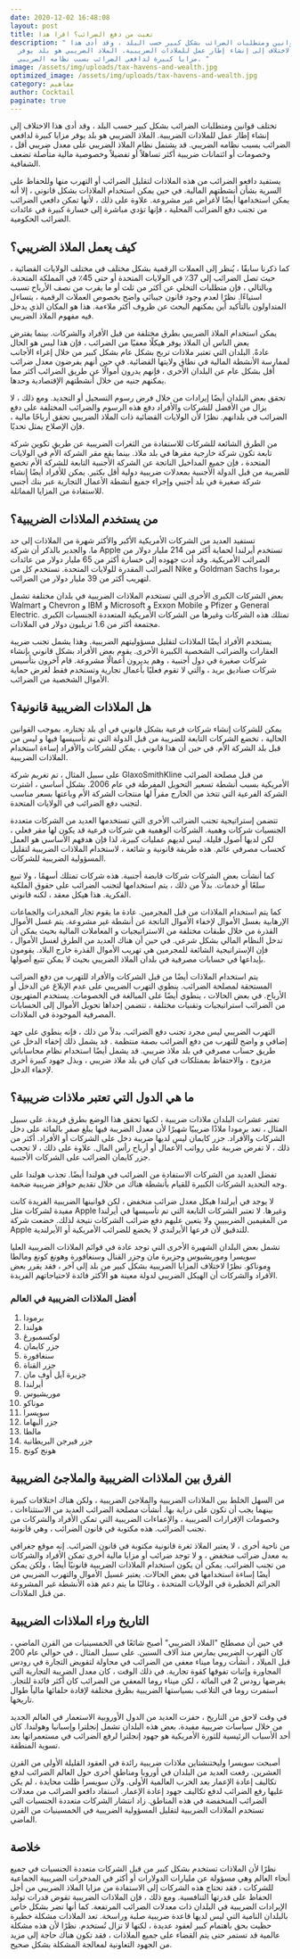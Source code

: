 ```yaml
---
date: 2020-12-02 16:48:08
layout: post
title: تعبت من دفع الضرائب؟ اقرا هذا
description: " تختلف قوانين ومتطلبات الضرائب بشكل كبير حسب البلد ، وقد أدى هذا
  الاختلاف إلى إنشاء إطار عمل للملاذات الضريبية. الملاذ الضريبي هو بلد يوفر
  مزايا كبيرة لدافعي الضرائب بسبب نظامه الضريبي. "
image: /assets/img/uploads/tax-havens-and-wealth.jpg
optimized_image: /assets/img/uploads/tax-havens-and-wealth.jpg
category: مفاهيم
author: Cocktail
paginate: true
---
```

تختلف قوانين ومتطلبات الضرائب بشكل كبير حسب البلد ، وقد أدى هذا الاختلاف إلى إنشاء إطار عمل للملاذات الضريبية. الملاذ الضريبي هو بلد يوفر مزايا كبيرة لدافعي الضرائب بسبب نظامه الضريبي. قد يشتمل نظام الملاذ الضريبي على معدل ضريبي أقل ، وخصومات أو ائتمانات ضريبية أكثر تساهلاً أو تفضيلاً وخصوصية مالية متأصلة تضعف الشفافية.

يستفيد دافعو الضرائب من هذه الملاذات لتقليل الضرائب أو التهرب منها وللحفاظ على السرية بشأن أنشطتهم المالية. في حين يمكن استخدام الملاذات بشكل قانوني ، إلا أنه يمكن استخدامها أيضًا لأغراض غير مشروعة. علاوة على ذلك ، لأنها تمكن دافعي الضرائب من تجنب دفع الضرائب المحلية ، فإنها تؤدي مباشرة إلى خسارة كبيرة في عائدات الضرائب الحكومية.

## كيف يعمل الملاذ الضريبي؟

كما ذكرنا سابقًا ، يُنظر إلى العملات الرقمية بشكل مختلف في مختلف الولايات القضائية ، حيث تصل الضرائب إلى 37٪ في الولايات المتحدة أو حتى 45٪ في المملكة المتحدة. وبالتالي ، فإن متطلبات التخلي عن أكثر من ثلث أو ما يقرب من نصف الأرباح تسبب استياءًا. نظرًا لعدم وجود قانون جيبائي واضح بخصوص العملات الرقمية ، يتساءل المتداولون بالتأكيد أين يمكنهم البحث عن ظروف أكثر ملاءمة. هذا هو المكان الذي يدخل فيه مفهوم الملاذ الضريبي. 

يمكن استخدام الملاذ الضريبي بطرق مختلفة من قبل الأفراد والشركات. بينما يفترض بعض الناس أن الملاذ يوفر هيكلًا معفيًا من الضرائب ، فإن هذا ليس هو الحال عادةً. البلدان التي تعتبر ملاذات تربح بشكل عام بشكل كبير من خلال إغراء الأجانب لممارسة الأنشطة المالية في نطاق ولايتها القضائية. في حين أنهم يفرضون معدل ضرائب أقل بشكل عام عن البلدان الأخرى ، فإنهم يدرون أموالًا عن طريق الضرائب أكثر مما يمكنهم جنيه من خلال أنشطتهم الإقتصادية وحدها.

تحقق بعض البلدان أيضًا إيرادات من خلال فرض رسوم التسجيل أو التجديد. ومع ذلك ، لا يزال من الأفضل للشركات والأفراد دفع هذه الرسوم والضرائب المختلفة على دفع الضرائب في بلدانهم. نظرًا لأن الولايات القضائية ذات الملاذ الضريبي تحقق أرباحًا مالية ، فإن الإصلاح يمثل تحديًا.

من الطرق الشائعة للشركات للاستفادة من الثغرات الضريبية عن طريق تكوين شركة تابعة تكون شركة خارجية مقرها في بلد ملاذ. بينما يقع مقر الشركة الأم في الولايات المتحدة ، فإن جميع المداخيل الناتجة عن الشركة الأجنبية التابعة للشركة الأم تخضع للضريبة من قبل الدولة الأجنبية بمعدلات ضريبية دولية أقل بكثير. يمكن للأفراد أيضًا إنشاء شركة صغيرة في بلد أجنبي وإجراء جميع أنشطة الأعمال التجارية عبر بنك أجنبي للاستفادة من المزايا المماثلة.

## من يستخدم الملاذات الضريبية؟

تستفيد العديد من الشركات الأمريكية الأكبر والأكثر شهرة من الملاذات إلى حد ما. والجدير بالذكر أن شركة Apple تستخدم أيرلندا لحماية أكثر من 214 مليار دولار من الضرائب الأمريكية. وقد أدت جهوده إلى خسارة أكثر من 65 مليار دولار من عائدات الضرائب المقدرة للولايات المتحدة. تستخدم كل من Nike و Goldman Sachs برمودا لتهريب أكثر من 39 مليار دولار من الضرائب.

بعض الشركات الكبرى الأخرى التي تستخدم الملاذات الضريبية في بلدان مختلفة تشمل Walmart و Chevron و IBM و Microsoft و Exxon Mobile و Pfizer و General Electric. تمتلك هذه الشركات وغيرها من الشركات الأمريكية المتعددة الجنسيات الكبرى مجتمعة أكثر من 1.6 تريليون دولار في الملاذات.

يستخدم الأفراد أيضًا الملاذات لتقليل مسؤوليتهم الضريبية. وهذا يشمل تجنب ضريبة العقارات والضرائب الشخصية الكبيرة الأخرى. يقوم بعض الأفراد بشكل قانوني بإنشاء شركات صغيرة في دول أجنبية ، وهم يديرون أعمالًا مشروعة. قام آخرون بتأسيس شركات صناديق بريد ، والتي لا تقوم فعليًا بأعمال تجارية وتستخدم فقط لغرض حماية الأموال الشخصية من الضرائب.

## هل الملاذات الضريبية قانونية؟

يمكن للشركات إنشاء شركات فرعية بشكل قانوني في أي بلد تختاره. بموجب القوانين الحالية ، تخضع الشركات التابعة للضريبة من قبل الدولة التي تم تأسيسها فيها و ليس من قبل بلد الشركة الأم. في حين أن هذا قانوني ، يمكن للشركات والأفراد إساءة استخدام الملاذات الضريبية.

على سبيل المثال ، تم تغريم شركة GlaxoSmithKline من قبل مصلحة الضرائب الأمريكية بسبب أنشطة تسعير التحويل المفرطة في عام 2006. بشكل أساسي ، اشترت الشركة الفرعية التي تتخذ من الخارج مقراً لها منتجات الشركة الأم وباعتها بسعر مناسب لتجنب دفع الضرائب في الولايات المتحدة.

تتضمن إستراتيجية تجنب الضرائب الأخرى التي تستخدمها العديد من الشركات متعددة الجنسيات شركات وهمية. الشركات الوهمية هي شركات فرعية قد يكون لها مقر فعلي ، لكن لديها أصول قليلة. ليس لديهم عمليات كبيرة، لذا فإن هدفهم الأساسي هو العمل كحساب مصرفي عائم. هذه طريقة قانونية و شائعة ، لاستخدام الملاذات الضريبية لتقليل المسؤولية الضريبية للشركات.

كما أنشأت بعض الشركات شركات قابضة أجنبية. هذه شركات تمتلك أسهمًا ، ولا تبيع سلعًا أو خدمات. بدلاً من ذلك ، يتم استخدامها لتجنب الضرائب على حقوق الملكية الفكرية. هذا هيكل معقد ، لكنه قانوني.

كما يتم استخدام الملاذات من قبل المجرمين. عادة ما يقوم تجار المخدرات والجماعات الإرهابية بغسل الأموال لإخفاء الأموال الناتجة عن أنشطة غير مشروعة. يتم غسل الأموال القذرة من خلال طبقات مختلفة من الاستراتيجيات و المعاملات المالية  بحيث يمكن أن تدخل النظام المالي بشكل شرعي. في حين أن هناك العديد من الطرق لغسل الأموال ، فإن الإستراتيجية الشائعة للمجرمين هي تهريب الأموال القذرة خارج البلاد. يقومون بإيداعها في حسابات مصرفية في بلدان الملاذ الضريبي بحيث لا يمكن تتبع أصولها.

يتم استخدام الملاذات أيضًا من قبل الشركات والأفراد للتهرب من دفع الضرائب المستحقة لمصلحة الضرائب. ينطوي التهرب الضريبي على عدم الإبلاغ عن الدخل أو الأرباح. في بعض الحالات ، ينطوي أيضًا على المبالغة في الخصومات. يستخدم المتهربون من الضرائب استراتيجيات وتقنيات مختلفة ، تتضمن إحداها تحويل الأموال إلى الحسابات المصرفية الموجودة في الملاذات.

التهرب الضريبي ليس مجرد تجنب دفع الضرائب. بدلاً من ذلك ، فإنه ينطوي على جهد إضافي و واضح للتهرب من دفع الضرائب بصفة منتظمة . قد يشمل ذلك إخفاء الدخل عن طريق حساب مصرفي في بلد ملاذ ضريبي. قد يشمل أيضًا استخدام نظام محاساباتي مزدوج ، والاحتفاظ بممتلكات في كيان في بلد ملاذ ضريبي ، وبذل جهود كبيرة أخرى لإخفاء الدخل.

## ما هي الدول التي تعتبر ملاذات ضريبية؟

تعتبر عشرات البلدان ملاذات ضريبية ، لكنها تحقق هذا الوضع بطرق فريدة. على سبيل المثال ، تعد برمودا ملاذًا ضريبيًا شهيرًا لأن معدل الضريبة فيها يبلغ صفر بالمائة على دخل الشركات والأفراد. جزر كايمان ليس لديها ضريبة دخل على الشركات أو الأفراد. أكثر من ذلك ، لا تفرض ضريبة على رواتب الأعمال أو أرباح رأس المال. علاوة على ذلك ، لا تحجب جزر كايمان الضرائب على الشركات الأجنبية.

تفضل العديد من الشركات الاستفادة من الضرائب في هولندا أيضًا. تجذب هولندا على وجه التحديد الشركات الكبيرة للقيام بأنشطة هناك من خلال تقديم حوافز ضريبية ضخمة.

لا يوجد في أيرلندا هيكل معدل ضرائب منخفض ، لكن قوانينها الضريبية الفريدة كانت مفيدة لشركات مثل Apple وغيرها. لا تعتبر الشركات التابعة التي تم تأسيسها في أيرلندا من المقيمين الضريبيين ولا يتعين عليهم دفع ضرائب الشركات نتيجة لذلك. خضعت شركة Apple للتدقيق لأن فرعها الأيرلندي لا يخضع للضرائب الأمريكية أو الأيرلندية.

تشمل بعض البلدان الشهيرة الأخرى التي توجد عادة في قوائم الملاذات الضريبية العليا سويسرا وموريشيوس وجزيرة مان وجزر القنال وسنغافورة وهونغ كونغ ومالطا وموناكو. نظرًا لاختلاف المزايا الضريبية بشكل كبير من بلد إلى آخر ، فقد يقرر بعض الأفراد والشركات أن الهيكل الضريبي لدولة معينة هو الأكثر فائدة لاحتياجاتهم الفريدة.

### أفضل الملاذات الضريبية في العالم

1. برمودا
2. هولندا
3. لوكسمبورغ
4. جزر كايمان
5. سنغافورة
6. جزر القناة
7. جزيرة آيل أوف مان
8. أيرلندا
9. موريشيوس
10. موناكو
11. سويسرا
12. جزر البهاما
13. مالطا
14. جزر فيرجن البريطانية
15. هونج كونج

## الفرق بين الملاذات الضريبية والملاجئ الضريبية

من السهل الخلط بين الملاذات الضريبية والملاجئ الضريبية ، ولكن هناك اختلافات كبيرة بينهما يجب أن تكون على دراية بها. أنشأت مصلحة الضرائب العديد من الاستثناءات ، وخصومات الإقرارات الضريبية ، والإعفاءات الضريبية التي تمكن الأفراد والشركات من تجنب الضرائب. هذه مكتوبة في قانون الضرائب ، وهي قانونية. 

من ناحية أخرى ، لا يعتبر الملاذ ثغرة قانونية مكتوبة في قانون الضرائب. إنه موقع جغرافي به معدل ضرائب منخفض ، و لا توجد ضرائب أو مزايا مالية أخرى تمكن الأفراد والشركات من تجنب الضرائب. يمكن أن يكون استخدام الملاذات الضريبية قانونيًا أيضًا ، ولكن يمكن أيضًا إساءة استخدامها في بعض الحالات. يعتبر غسيل الأموال والتهرب الضريبي من الجرائم الخطيرة في الولايات المتحدة ، وغالبًا ما يتم دعم هذه الأنشطة غير المشروعة من قبل الملاذات.

## التاريخ وراء الملاذات الضريبية

في حين أن مصطلح "الملاذ الضريبي" أصبح شائعًا في الخمسينيات من القرن الماضي ، كان التهرب الضريبي يمارس منذ آلاف السنين. على سبيل المثال ، في حوالي عام 200 قبل الميلاد ، أنشأت روما ميناء معفى من الضرائب في محاولة لتقويض التجارة في رودس المجاورة وإثبات تفوقها كقوة تجارية. في ذلك الوقت ، كان معدل الضريبة التجارية التي يفرضها رودس 2 في المائة ، لكن ميناء روما المعفي من الضرائب كان أكثر فائدة للتجار. استمرت روما في التلاعب بسياستها الضريبية بطرق مختلفة لإفادة حلفائها مالياً طوال تاريخها.

في وقت لاحق من التاريخ ، حفزت العديد من الدول الأوروبية الاستعمار في العالم الجديد من خلال سياسات ضريبية مفيدة. بعض هذه البلدان تشمل إنجلترا وإسبانيا وهولندا. كان أحد الأسباب الرئيسية للثورة الأمريكية هو جهود إنجلترا لرفع الضرائب في مستعمراتها بعد تسوية المنطقة.

أصبحت سويسرا وليختنشتاين ملاذات ضريبية رائدة في العقود القليلة الأولى من القرن العشرين. رفعت العديد من البلدان في أوروبا ومناطق أخرى حول العالم الضرائب لدفع تكاليف إعادة الإعمار بعد الحرب العالمية الأولى. ولأن سويسرا ظلت محايدة ، لم يكن عليها رفع الضرائب لدفع تكاليف جهود إعادة الإعمار. استفاد دافعو الضرائب من معدلات الضرائب المنخفضة في هذه المناطق. زاد انتشار الشركات متعددة الجنسيات التي تستخدم الملاذات الضريبية لتقليل المسؤولية الضريبية في الخمسينيات من القرن الماضي.

## خلاصة

نظرًا لأن الملاذات تستخدم بشكل كبير من قبل الشركات متعددة الجنسيات في جميع أنحاء العالم وهي مسؤولة عن مليارات الدولارات أو أكثر في المدخرات الضريبية الجماعية للشركات ، فقد تحتاج هذه الشركات إلى الاستفادة من مزايا الملاذ الضريبي من أجل الحفاظ على قدرتها التنافسية. ومع ذلك ، فإن الملاذات الضريبية تقوض قدرات توليد الإيرادات الضريبية في البلدان ذات معدلات الضرائب المرتفعة. كما أنها تضر بشكل خاص بالبلدان النامية التي ليس لديها قاعدة ضريبية صلبة وراسخة. تعد الملاذات مشكلة خطيرة حظيت بحق باهتمام كبير لعقود عديدة ، لكنها لا تزال تُستخدم. نظرًا لأن هذه مشكلة عالمية قد تستمر حتى يتم القضاء على جميع الملاذات ، فقد تكون هناك حاجة إلى مزيد من الجهود التعاونية لمعالجة المشكلة بشكل صحيح.